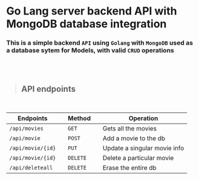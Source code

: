 # Go Lang server backend API with MongoDB database integration

### This is a simple backend `API` using `Golang` with `MongoDB` used as a database sytem for Models, with valid `CRUD` operations

</br></br>

> ## API endpoints

</br>

| Endpoints         |     | Method   |     | Operation                    |
| ----------------- | --- | -------- | --- | ---------------------------- |
| `/api/movies`     |     | `GET`    |     | Gets all the movies          |
| `/api/movie`      |     | `POST`   |     | Add a movie to the db        |
| `/api/movie/{id}` |     | `PUT`    |     | Update a singular movie info |
| `/api/movie/{id}` |     | `DELETE` |     | Delete a particular movie    |
| `/api/deleteall`  |     | `DELETE` |     | Erase the entire db          |
